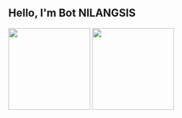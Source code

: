 ## Hello, I'm Bot NILANGSIS

<div>
<img src="https://github-readme-stats.vercel.app/api?username=NILANGSIS-TEAM&show_icons=true&count_private=true&locale=en&hide=stars" height="164">
<img src="https://github-readme-stats.vercel.app/api/top-langs/?username=NILANGSIS-TEAM&layout=compact&hide=html,css&langs_count=6" height="164">
</div>
